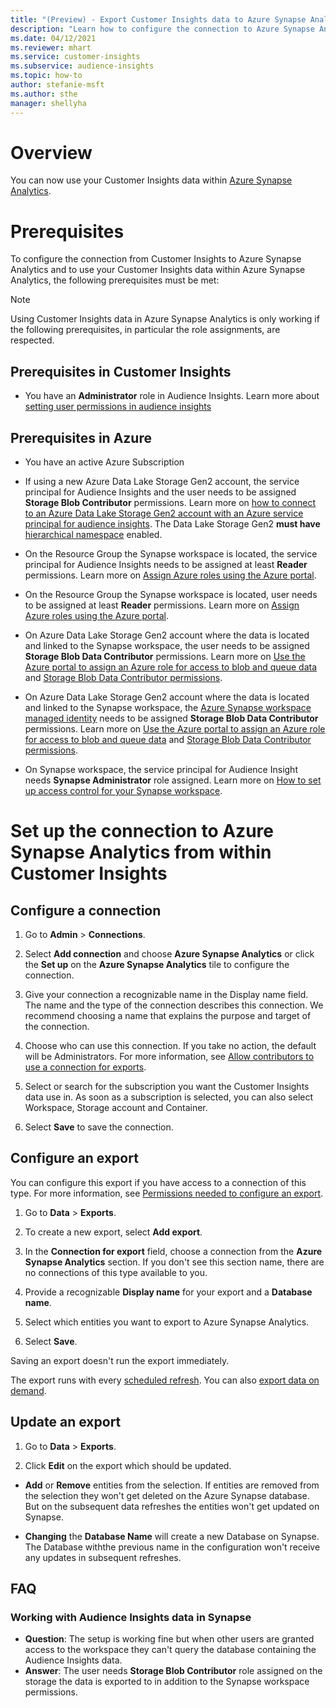 ```yaml
---
title: "(Preview) - Export Customer Insights data to Azure Synapse Analytics"
description: "Learn how to configure the connection to Azure Synapse Analytics."
ms.date: 04/12/2021
ms.reviewer: mhart
ms.service: customer-insights
ms.subservice: audience-insights
ms.topic: how-to
author: stefanie-msft
ms.author: sthe
manager: shellyha
---
```


# Overview

You can now use your Customer Insights data within [Azure Synapse Analytics](https://docs.microsoft.com/en-us/azure/synapse-analytics/overview-what-is).

# Prerequisites

To configure the connection from Customer Insights to Azure Synapse Analytics and to use your Customer Insights data within Azure Synapse Analytics, the following prerequisites must be met:

  > [!NOTE]
  > Using Customer Insights data in Azure Synapse Analytics is only working if the following prerequisites, in particular the role assignments, are respected.  

## Prerequisites in Customer Insights

* You have an **Administrator** role in Audience Insights. Learn more about [setting user permissions in audience insights](https://docs.microsoft.com/en-us/dynamics365/customer-insights/audience-insights/permissions#assign-roles-and-permissions)

## Prerequisites in Azure

* You have an active Azure Subscription

* If using a new Azure Data Lake Storage Gen2 account, the service principal for Audience Insights and the user needs to be assigned **Storage Blob Contributor** permissions. Learn more on [how to connect to an Azure Data Lake Storage Gen2 account with an Azure service principal for audience insights](https://docs.microsoft.com/en-us/dynamics365/customer-insights/audience-insights/connect-service-principal). The Data Lake Storage Gen2 **must have** [hierarchical namespace](https://docs.microsoft.com/azure/storage/blobs/data-lake-storage-namespace) enabled.

* On the Resource Group the Synapse workspace is located, the service principal for Audience Insights needs to be assigned at least **Reader** permissions. Learn more on [Assign Azure roles using the Azure portal](https://docs.microsoft.com/en-us/azure/role-based-access-control/role-assignments-portal).

* On the Resource Group the Synapse workspace is located, user needs to be assigned at least **Reader** permissions. Learn more on [Assign Azure roles using the Azure portal](https://docs.microsoft.com/en-us/azure/role-based-access-control/role-assignments-portal).

* On Azure Data Lake Storage Gen2 account where the data is located and linked to the Synapse workspace, the user needs to be assigned **Storage Blob Data Contributor** permissions. Learn more on [Use the Azure portal to assign an Azure role for access to blob and queue data](https://docs.microsoft.com/azure/storage/common/storage-auth-aad-rbac-portal) and [Storage Blob Data Contributor permissions](https://docs.microsoft.com/azure/role-based-access-control/built-in-roles#storage-blob-data-contributor).

* On Azure Data Lake Storage Gen2 account where the data is located and linked to the Synapse workspace, the [Azure Synapse workspace managed identity](https://docs.microsoft.com/azure/synapse-analytics/security/synapse-workspace-managed-identity) needs to be assigned **Storage Blob Data Contributor** permissions. Learn more on [Use the Azure portal to assign an Azure role for access to blob and queue data](https://docs.microsoft.com/azure/storage/common/storage-auth-aad-rbac-portal) and [Storage Blob Data Contributor permissions](https://docs.microsoft.com/azure/role-based-access-control/built-in-roles#storage-blob-data-contributor).

* On Synapse workspace, the service principal for Audience Insight needs **Synapse Administrator** role assigned. Learn more on [How to set up access control for your Synapse workspace](https://docs.microsoft.com/en-us/azure/synapse-analytics/security/how-to-set-up-access-control).

# Set up the connection to Azure Synapse Analytics from within Customer Insights

## Configure a connection
1. Go to **Admin** > **Connections**.

1. Select **Add connection** and choose **Azure Synapse Analytics** or click the **Set up** on the **Azure Synapse Analytics** tile to configure the connection.

1. Give your connection a recognizable name in the Display name field. The name and the type of the connection describes this connection. We recommend choosing a name that explains the purpose and target of the connection.

1. Choose who can use this connection. If you take no action, the default will be Administrators. For more information, see [Allow contributors to use a connection for exports](connections.md#allow-contributors-to-use-a-connection-for-exports).

1. Select or search for the subscription you want the Customer Insights data use in. As soon as a subscription is selected, you can also select Workspace, Storage account and Container.

1. Select **Save** to save the connection.

## Configure an export

You can configure this export if you have access to a connection of this type. For more information, see [Permissions needed to configure an export](export-destinations.md#set-up-a-new-export).

1. Go to **Data** > **Exports**.

1. To create a new export, select **Add export**.

1. In the **Connection for export** field, choose a connection from the **Azure Synapse Analytics** section. If you don't see this section name, there are no connections of this type available to you.

1. Provide a recognizable **Display name** for your export and a **Database name**.

1. Select which entities you want to export to Azure Synapse Analytics.

1. Select **Save**.

Saving an export doesn't run the export immediately.

The export runs with every [scheduled refresh](system.md#schedule-tab).
You can also [export data on demand](export-destinations.md#run-exports-on-demand).

## Update an export

1. Go to **Data** > **Exports**.

1. Click  **Edit** on the export which should be updated.

* **Add** or **Remove** entities from the selection. If entities are removed from the selection they won't get deleted on the Azure Synapse database. But on the subsequent data refreshes the entities won't get updated on Synapse.

* **Changing** the **Database Name** will create a new Database on Synapse. The Database withthe previous name in the configuration won't receive any updates in subsequent refreshes.

## FAQ

### Working with Audience Insights data in Synapse

* **Question**: The setup is working fine but when other users are granted access to the workspace they can't query the database containing the Audience Insights data.
* **Answer**: The user needs **Storage Blob Contributor** role assigned on the storage the data is exported to in addition to the Synapse workspace permissions.

